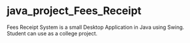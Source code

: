 # java_project_Fees_Receipt
Fees Receipt System is a small Desktop Application in Java using Swing. Student can use as a college project.

